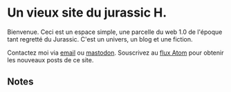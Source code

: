 # Un vieux site du jurassic H.
Bienvenue. Ceci est un espace simple, une parcelle du web 1.0 de l'époque tant regretté du Jurassic. C'est un univers, un blog et une fiction.

Contactez moi via <a href="mailto:eric chez jurassi.ch" rel="me">email</a> ou <a href="https://infosec.exchange/@nap" rel="me">mastodon</a>. 
Souscrivez au [flux Atom](atom.xml) pour obtenir les nouveaux posts de ce site.

## Notes
